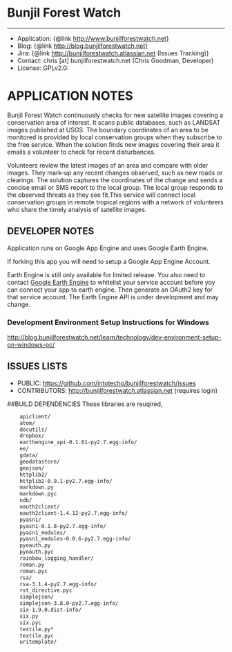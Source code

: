 # Bunjil Forest Watch
----
* Application: {@link http://www.bunjilforestwatch.net}
* Blog:        {@link http://blog.bunjilforestwatch.net}
* Jira:        {@link http://bunjilforestwatch.atlassian.net (Issues Tracking)}
* Contact:     chris [at] bunjilforestwatch.net (Chris Goodman, Developer)
* License:     GPLv2.0:
# APPLICATION NOTES

Bunjil Forest Watch continuously checks for new satellite images covering a conservation area of interest. It scans public databases, such as LANDSAT images published at USGS. The boundary coordinates of an area to be monitored is provided by local conservation groups when they subscribe to the free service. When the solution finds new images covering their area it emails a volunteer to check for recent disturbances.

Volunteers review the latest images of an area and compare with older images. They mark-up any recent changes observed, such as new roads or clearings. The solution captures the coordinates of the change and sends a concise email or SMS report to the local group. The local group responds to the observed threats as they see fit.This service will connect local conservation groups in remote tropical regions with a network of volunteers who share the timely analysis of satellite images.

## DEVELOPER NOTES

Application runs on Google App Engine and uses Google Earth Engine.

If forking this app you will need to setup  a Google App Engine Account.

Earth Engine is still only available for limited release.
You also need to contact [Google Earth Engine](https://earthengine.google.org) to whitelist your service account before yoy can connect your app to earth engine.  Then generate an OAuth2 key for that service account. 
The Earth Engine API is under development and may change.

### Development Environment Setup Instructions for Windows
http://blog.bunjilforestwatch.net/learn/technology/dev-environment-setup-on-windows-pc/

## ISSUES LISTS

* PUBLIC: https://github.com/intotecho/bunjilforestwatch/issues
* CONTRIBUTORS: http://bunjilforestwatch.atlassian.net (requires login)

##BUILD DEPENDENCIES
These libraries are reuqired,
```sh
	apiclient/
	atom/
	docutils/
	dropbox/
	earthengine_api-0.1.61-py2.7.egg-info/
	ee/
	gdata/
	geodatastore/
	geojson/
	httplib2/
	httplib2-0.9.1-py2.7.egg-info/
	markdown.py
	markdown.pyc
	ndb/
	oauth2client/
	oauth2client-1.4.12-py2.7.egg-info/
	pyasn1/
	pyasn1-0.1.8-py2.7.egg-info/
	pyasn1_modules/
	pyasn1_modules-0.0.6-py2.7.egg-info/
	pyoauth.py
	pyoauth.pyc
	rainbow_logging_handler/
	roman.py
	roman.pyc
	rsa/
	rsa-3.1.4-py2.7.egg-info/
	rst_directive.pyc
	simplejson/
	simplejson-3.8.0-py2.7.egg-info/
	six-1.9.0.dist-info/
	six.py
	six.pyc
	textile.py*
	textile.pyc
	uritemplate/
```
